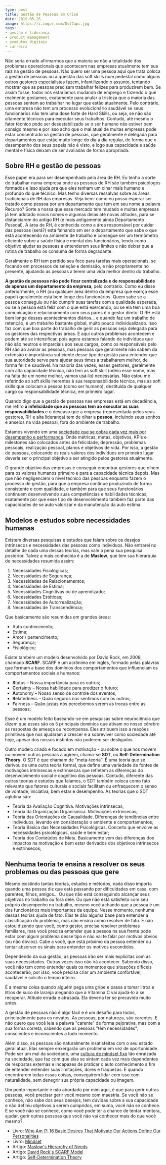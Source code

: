 ```yaml
---
type: post
title: Gestão de Pessoas em Crise
date: 2019-05-26
image: https://i.imgur.com/Ovt7apc.jpg
tags:
- gestão e liderança
- product management
- produtos digitais
- carreira
---
```



Não seria errado afirmarmos que a maioria se não a totalidade dos problemas operacionais que acontecem nas empresas atualmente tem sua raiz na gestão de pessoas. Não quero ser uma pessoa aqui que trata coloca a gestão de pessoas ou a questão das soft skills num pedestal como alguns outros gestores especialistas fazem, infantilizando o assunto, tentando mostrar que as pessoas precisam trabalhar felizes para produzirem bem. Se assim fosse, todos nós estaríamos mudando de emprego e fazendo o que realmente gostamos, exatamente para anular a tristeza que a maioria das pessoas sentem ao trabalhar no lugar que estão atualmente. Pelo contrário, uma empresa não tem um processo evolucionário saudável se seus funcionários não tem uma dose forte de Hard Skills, ou seja, se não são altamente técnicos para executar seus trabalhos. Contudo, até mesmo o fator técnico pode ser desestabilizado se o ser humano não estiver bem consigo mesmo e por isso acho que o mal atual de muitas empresas pode estar concentrado na gestão de pessoas, que geralmente é delegada para departamentos que estão muito longe do dia a dia regular, de forma que o desempenho dos seus papeis não é visto, e logo sua capacidade e saúde mental e física deixam de ser avaliadas de forma apropriada. 

## Sobre RH e gestão de pessoas

Esse papel era para ser desempenhado pela área de RH. Eu tenho a sorte de trabalhar numa empresa onde as pessoas de RH são também psicólogos formados e isso ajuda pra que eles tenham um olhar mais humano e profundo do que técnico. Mas tenho diversas ressalvas sobre as áreas tradicionais de RH das empresas. Veja bem: como eu posso esperar ser tratado como pessoa por um departamento que tem em seu nome a palavra Recurso? Sorte a nossa que esse mercado tem mudado e muitas empresas já tem adotado novos nomes e algumas delas até novas atitudes, para se distanciarem do antigo RH (e mais antigamente ainda Departamento Pessoal). A área de RH, é conhecida como a área responsável por cuidar das pessoas (será?) está falhando em ser o departamento que sabe o que está acontecendo no ambiente de trabalho e consegue ser um termômetro eficiente sobre a saúde física e mental dos funcionários, tendo como  objetivo ajudar as pessoas a entenderem seus limites e não deixar que a rotina de trabalho os consuma de forma degradante. 

Geralmente o RH tem perdido seu foco para tarefas mais operacionais, se focando em processos de seleção e demissão, e não propriamente no presente, ajudando as pessoas a terem uma vida melhor dentro do trabalho.

**A gestão de pessoas não pode ficar centralizada e de responsabilidade de apenas um departamento da empresa**, pelo contrário. Como eu disse anteriormente, o RH (ou qualquer área dentro da empresa que exerça esse papel) geralmente está bem longe dos funcionários. Quem sabe se a pessoa conseguiu ou não cumprir suas tarefas com a qualidade esperada, ou se a pessoa está feliz com o que está exercendo, ou se ela tem uma boa comunicação e relacionamento com seus pares é o gestor direto. O RH está bem longe desses acontecimentos diários... e quando faz um trabalho de retenção, é um trabalho bastante global, muito pouco individualizado. Isso faz com que boa parte do trabalho de gerir as pessoas seja delegada para os gestores das respectivas áreas. E aqui outros problemas acontecem e podem até se intensificar, pois agora estamos falando de indivíduos que não são neutros e imparciais aos seus cargos, como os responsáveis pelo RH são ao avaliar as pessoas, mas pessoas que geralmente não sabem da extensão e importância suficiente desse tipo de gestão para entender que sua autoridade serve para ajudar seus times a trabalharem melhor, de forma feliz e saudável. Na maioria das vezes, esses gestores, geralmente com alta capacidade técnica, não tem as soft skill (odeio esse nome, mas na falta de um nome melhor, vamos usá-lo) necessárias. Não estou me referindo ao soft skills inerentes à sua responsabilidade técnica, mas as soft skills que colocam a pessoa (como ser humano), destituída de qualquer cargo ou responsabilidade técnica, em primeiro lugar.

Quando digo que a gestão de pessoas nas empresas está em decadência, me refiro **a infelicidade que as pessoas tem ao executar as suas responsabilidades** e o descaso que a empresa (representada pelos seus gestores, RH e alta liderança) tem de olhar a **pessoa**, incluindo seus sonhos e anseios na vida pessoal, fora do ambiente de trabalho.

Estamos vivendo em uma [sociedade que se cobra cada vez mais por desempenho e performance](https://diegoeis.com/sociedade-do-cansaco-livro-byung-chul-han/). Onde métricas, metas, objetivos, KPIs e milestones são colocados antes de felicidade, depressão, problemas pessoais, realização pessoal, planos e objetivos de vida. Por isso, a gestão de pessoas, colocando os reais valores dos indivíduos em primeiro lugar deveria ser o principal objetivo a ser atingido pelos gestores atualmente. 

O grande objetivo das empresas é conseguir encontrar gestores que olhem para os valores humanos primeiro e para a capacidade técnica depois. Mas que não negligenciem o nível técnico das pessoas enquanto fazem o processo de gestão, para que a empresa continue produzindo de forma consistente e com qualidade, e também para que seus funcionários continuem desenvolvendo suas competências e habilidades técnicas, exatamente por que esse tipo de desenvolvimento também faz parte das capacidades de se auto valorizar e da manutenção da auto estima.

## Modelos e estudos sobre necessidades humanas 

Existem diversas pesquisas e estudos que falam sobre os desejos intrínsecos e necessidades das pessoas como indivíduos. Não entrarei no detalhe de cada uma dessas teorias, mas vale a pena sua pesquisa posterior. Talvez a mais conhecida é a de **Maslow**, que tem sua hierarquia de necessidades resumida assim:

1. Necessidades Fisiológicas;
2. Necessidades de Segurança;
3. Necessidades de Relacionamentos;
4. Necessidades de Estima;
5. Necessidades Cognitivas ou de aprendizado;
6. Necessidades Estéticas;
7. Necessidades de Autorrealização;
8. Necessidades de Transcendência;

Que basicamente são resumidas em grandes áreas:

- Auto conhecimento;
- Estima;
- Amor / pertencimento;
- Segurança;
- Fisiológico;

Existe também um modelo desenvolvido por David Rock, em 2008, chamado **SCARF**. SCARF é um acrônimo em ingles, formado pelas palavras que formam a base dos domínios dos comportamentos que influenciam os comportamentos sociais e humanos:

- **S**tatus – Nossa importância para os outros;
- **C**ertainty – Nossa habilidade para predizer o futuro;
- **A**utonomy – Nosso senso de controle dos eventos;
- **R**elatedness – Quão seguros nos sentimos com os outros;
- **F**airness – Quão justas nós percebemos serem as trocas entre as pessoas;

Esse é um modelo feito baseando-se em pesquisas sobre neurociência que dizem que esses são os 5 principais domínios que ativam no nosso cérebro as respostas de ameaça ou recompensa. Eles atribuem isso a reações primitivas que nos ajudaram a crescer e a sobreviver como sociedade até hoje, apesar dos nossos instintos não poderem ser desligados.

Outro modelo criado e focado em motivação - ou sobre o que nos movem ou movem outras pessoas a agirem, chama-se **SDT**, ou **Self-Determination Theory**. O SDT é que chamam de "meta-teoria". É uma teoria que se derivou de uma outra teoria formal, que define uma variedade de fontes de motivações intrínsecas e extrínsecas que refletem as diferenças do desenvolvimento social e cognitivo das pessoas. Contudo, diferente das outras teorias e estudos que falamos, o SDT também coloca como fato relevante que fatores culturais e sociais facilitam ou enfraquecem o senso de vontade, iniciativa, bem estar e desempenho. As teorias que o SDT aglutina são:

- Teoria da Avaliação Cognitiva. Motivações intrínsecas;
- Teoria da Organização Organísmica. Motivações extrínsecas;
- Teoria das Orientações de Causalidade. Diferenças de tendências entre indivíduos, levando em consideração o ambiente e comportamentos;
- Teoria Básica das Necessidades Psicológicas. Conceito que envolve as necessidades psicológicas, saúde e bem estar;
- Teoria dos Conteúdos de Meta. Basicamente vem das diferenças dos impactos na motivação e bem estar derivados dos objetivos intrínsecos e extrínsecos;

## Nenhuma teoria te ensina a resolver os seus problemas ou das pessoas que gere

Mesmo existindo tantas teorias, estudos e métodos, nada disso importa quando uma pessoa diz que está passando por dificuldades em casa, com parentes, filhos, amigos... Ou que não está conseguindo alcançar seus objetivos no trabalho ou fora dele. Ou que não está satisfeito com seu próprio desempenho no trabalho, mesmo você achando que a pessoa é um dos funcionários mais importantes da equipe. Nesse momento, nenhuma dessas teorias ajuda de fato. Elas te dão alguma base para entender a classificação do problema, mas não ensina como resolver de fato. E não estou dizendo que você, como gestor, precisa resolver problemas familiares, mas você precisa entender que a pessoa na sua frente pode estar com algum problema desse tipo e não vai te falar por motivos óbvios (ou não óbvios). Cabe a você, que está próximo da pessoa entender ou tentar absorver os sinais para entender os motivos escondidos. 

Dependendo da sua gestão, as pessoas irão ser mais explicitas com as suas necessidades. Outras vezes isso não irá acontecer. Sabendo disso, você não tem como entender quais os momentos que situações difíceis acontecerão, por isso, você precisa criar um ambiente confortável, saudável e solícito o tempo inteiro.

É a mesma coisa quando alguém pega uma gripe e passa a tomar litros e litros de suco de laranja alegando que a Vitamina C vai ajudá-lo a se recuperar. Atitude errada e atrasada. Ela deveria ter se precavido muito antes.

A gestão de pessoas não é algo fácil e é um desafio para todos, principalmente para os novatos. As pessoas, por natureza, são carentes. E não quero que você leia a palavra "carente" de forma pejorativa, mas com a sua forma correta, sabendo que as pessoas "têm necessidades", conscientes e inconscientes a todo momento.

Além disso, as pessoas são naturalmente insatisfeitas com o seu estado geral atual. Elas sempre enxergarão um problema em vez de oportunidade. Pode ser um mal da sociedade, uma [cultura de mindset fixo](https://medium.com/leadership-motivation-and-impact/fixed-v-growth-mindset-902e7d0081b3) tão enraizada na sociedade, que faz com que elas se sintam cada vez mais dependentes de respostas externas e incapazes de praticar o auto conhecimento a fim de entender entender suas limitações, dores e fraquezas. E quando encontrarem todas essas coisas, conseguirem lidar com isso com naturalidade, sem denegrir sua própria capacidade ou imagem.

Um ponto importante e não abordado por mim aqui, é que para gerir outras pessoas, você precisar gerir você mesmo com maestria. Se você não se conhece, não sabe dos seus desejos, tem dúvidas sobre a sua capacidade e não definiu objetivos a serem cumpridos, em suma, você não se conhece. E se você não se conhece, como você pode ter a chance de tentar mentora, ajudar, gerir outras pessoas que você não vai conhecer mais do que você mesmo?

- Livro: [Who Am I?: 16 Basic Desires That Motivate Our Actions Define Our Personalities](https://amzn.to/2QsaVlV)
- Livro: [Mindset](https://amzn.to/2EvPX0z)
- Artigo: [Maslow's Hierarchy of Needs](https://www.simplypsychology.org/maslow.html)
- Artigo: [David Rock's SCARF Model](https://www.mindtools.com/pages/article/SCARF.htm)
- Artigo: [Self-Determination Theory](https://selfdeterminationtheory.org/theory/)















